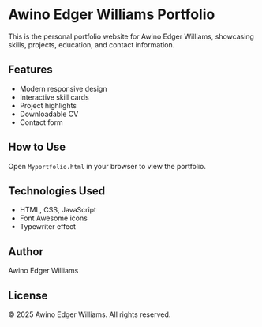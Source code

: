 # Awino Edger Williams Portfolio

This is the personal portfolio website for Awino Edger Williams, showcasing skills, projects, education, and contact information.

## Features
- Modern responsive design
- Interactive skill cards
- Project highlights
- Downloadable CV
- Contact form

## How to Use
Open `Myportfolio.html` in your browser to view the portfolio.

## Technologies Used
- HTML, CSS, JavaScript
- Font Awesome icons
- Typewriter effect

## Author
Awino Edger Williams

## License
© 2025 Awino Edger Williams. All rights reserved.
